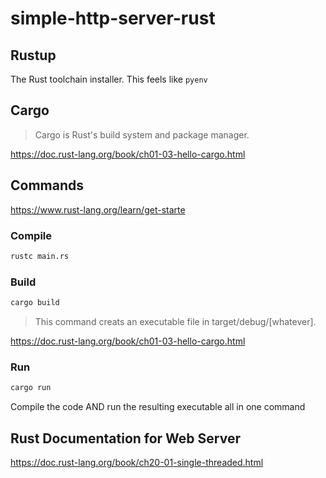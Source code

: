 # simple-http-server-rust

## Rustup

The Rust toolchain installer. This feels like `pyenv`

## Cargo

> Cargo is Rust's build system and package manager.

<https://doc.rust-lang.org/book/ch01-03-hello-cargo.html>

## Commands

<https://www.rust-lang.org/learn/get-starte>

### Compile

```sh
rustc main.rs
```

### Build

```sh
cargo build
```

> This command creats an executable file in target/debug/[whatever].

<https://doc.rust-lang.org/book/ch01-03-hello-cargo.html>

### Run

```sh
cargo run
```

Compile the code AND run the resulting executable all in one command

## Rust Documentation for Web Server

<https://doc.rust-lang.org/book/ch20-01-single-threaded.html>